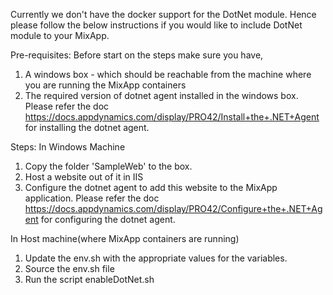 Currently we don't have the docker support for the DotNet module. Hence please follow the below instructions if you would like to include DotNet module to your MixApp.

Pre-requisites:
Before start on the steps make sure you have,
1. A windows box - which should be reachable from the machine where you are running the MixApp containers
2. The required version of dotnet agent installed in the windows box. Please refer the doc https://docs.appdynamics.com/display/PRO42/Install+the+.NET+Agent for installing the dotnet agent.

Steps:
In Windows Machine
1. Copy the folder 'SampleWeb' to the box.
2. Host a website out of it in IIS
3. Configure the dotnet agent to add this website to the MixApp application. Please refer the doc https://docs.appdynamics.com/display/PRO42/Configure+the+.NET+Agent for configuring the dotnet agent.

In Host machine(where MixApp containers are running)
1. Update the env.sh with the appropriate values for the variables.
2. Source the env.sh file
3. Run the script enableDotNet.sh

